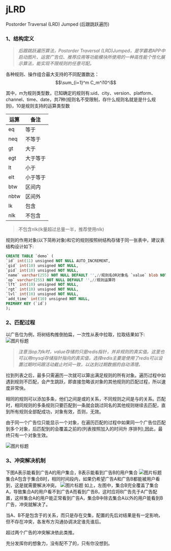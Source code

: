 # jLRD
Postorder Traversal (LRD) Jumped (后跟跳跃遍历)

### 1、结构定义

> *后跟跳跃遍历算法，Postorder Traversal (LRD)Jumped，是学霸君APP中启动图片、运营广告位、推荐应用等功能模块所使用的一种高性能个性化展示算法，能实现不限规则的任意可配。*

各种规则、操作组合最大支持的不同配置数达：$$\sum_{i=1}^m C_m^i10^i$$

其中，m为规则类型数，已知确定的规则有:uid、city、version、platform、channel、time、date，共7种(规则名不受限制，存什么规则名就是是什么规则)，10是规则支持的运算类型数
<table style="width:200px;">
    <thead >
        <tr>
            <th>运算</th>
            <th>备注</th>
        </tr>
    </thead>
    <tbody>
        <tr>
            <td>eq</td>
            <td>等于</td>
        </tr>
        <tr>
            <td>neq</td>
            <td>不等于</td>
        </tr>
        <tr>
            <td>gt</td>
            <td>大于</td>
        </tr>
        <tr>
            <td>egt</td>
            <td>大于等于</td>
        </tr>
        <tr>
            <td>lt</td>
            <td>小于</td>
        </tr>
        <tr>
            <td>elt</td>
            <td>小于等于</td>
        </tr>
        <tr>
            <td>btw</td>
            <td>区间内</td>
        </tr>
        <tr>
            <td>nbtw</td>
            <td>区间外</td>
        </tr>
        <tr>
            <td>lk</td>
            <td>包含</td>
        </tr>
        <tr>
            <td>nlk</td>
            <td>不包含</td>
        </tr>
    </tbody>
</table>

> 不包含nlk(lk量超过总量一半，推荐使用nlk)

规则的作用对象(以下简称对象)和它的规则按照树结构存储于同一张表中，建议表结构设计如下:
```sql
CREATE TABLE `demo` (
`id` int(11) unsigned NOT NULL AUTO_INCREMENT,
`gid` int(10) unsigned NOT NULL,
`pid` int(10) unsigned NOT NULL,
`name` varchar(255) NOT NULL DEFAULT '',//规则名OR对象名 `value` blob NOT NULL,//规则的值OR对象的值
`op` varchar(255) NOT NULL DEFAULT '',//规则运算符
`lft` int(10) unsigned NOT NULL,
`rgt` int(10) unsigned NOT NULL,
`lvl` int(10) unsigned NOT NULL,
`add_time` int(10) unsigned NOT NULL,
PRIMARY KEY (`id`)
);
```
### 2、匹配过程

以广告位为例，将树结构推倒拍扁，一次性从表中拉取，拉取结果如下:
![图片标题](https://cxq9393.oss-cn-shanghai.aliyuncs.com/WX20180704-104734@2x.png?Expires=1530676378&OSSAccessKeyId=TMP.AQEVLznCr9yLvBRSLJFCcb4ZsgVpXWY0k4AJVDg7Iv6k1E6ML09125QKQMkqADAtAhUAsW0KiLA31Ev0PYY8DkCtMdeVY8ICFHkWHnSsVX9olDNBJX7XCPaqOhAP&Signature=DalW75zjsqL6RFseFZnH5CLF79Y=)

> *注意当op为lk时，value存储的只是redis指针，并非规则的真实值。这里也可以用mysql存储指针指向的真实值，选择redis主要是使用了redis可以设置过期时间跟活动截止时间一致，以达到过期数据的自动清理。*

拉到列表之后，最多只需遍历一次就可以算出满足规则的所有对象。遍历过程中如遇到规则不匹配，会产生跳跃，即直接忽略该对象的其他规则的匹配过程，所以速度非常快。

相同的规则可以添加多条，他们之间是或的关系，不同规则之间是与的关系。匹配时，相同规则的多条规则只要匹配到一条就会跳过同名的其他规则继续去匹配，直到所有规则全部配成功，对象有效，否则，无效。

 由于同一个广告位只能显示一个对象，在遍历匹配的过程中如果同一个广告位匹配到多个对象，后匹配到的会覆盖之前的(列表按照加入的时间升 序排列),因此，最终只有一个对象生效。

![图片标题](https://cxq9393.oss-cn-shanghai.aliyuncs.com/WechatIMG141.png?Expires=1530676567&OSSAccessKeyId=TMP.AQEVLznCr9yLvBRSLJFCcb4ZsgVpXWY0k4AJVDg7Iv6k1E6ML09125QKQMkqADAtAhUAsW0KiLA31Ev0PYY8DkCtMdeVY8ICFHkWHnSsVX9olDNBJX7XCPaqOhAP&Signature=J6GxSr2jNQwCBFuUrFyyAidgcUs=)

### 3、冲突解决机制

下图A表示能看到广告A的用户集合，B表示能看到广告B的用户集合
![图片标题](https://cxq9393.oss-cn-shanghai.aliyuncs.com/1.png?Expires=1530677271&OSSAccessKeyId=TMP.AQEVLznCr9yLvBRSLJFCcb4ZsgVpXWY0k4AJVDg7Iv6k1E6ML09125QKQMkqADAtAhUAsW0KiLA31Ev0PYY8DkCtMdeVY8ICFHkWHnSsVX9olDNBJX7XCPaqOhAP&Signature=iWhX6p/Am16DbJaJqLhdx9eGhfg=)
集合A包含于集合B时，相同时间段内，如果仍希望广告A和广告B都能被用户看到，这是就需要解决冲突。
![图片标题](https://cxq9393.oss-cn-shanghai.aliyuncs.com/2.png?Expires=1530677336&OSSAccessKeyId=TMP.AQEVLznCr9yLvBRSLJFCcb4ZsgVpXWY0k4AJVDg7Iv6k1E6ML09125QKQMkqADAtAhUAsW0KiLA31Ev0PYY8DkCtMdeVY8ICFHkWHnSsVX9olDNBJX7XCPaqOhAP&Signature=JXzf9BaljscDMiAt%2bFOiR0IJ9L0=)
如上，左图中，集合B完全覆盖了集合A，导致集合A的用户看不到广告A而看到广告B，这时应将B广告先于A广告配置，这样集合A的用户能正常看到广告A，集合B中除去集合A以外的用户能看到B广告，冲突就解决了。

当A、B不是包含于的关系，而只是存在交集，配置的先后对结果是有一定影响，但不存在冲突，各发布方沟通协调决定谁先谁后。

超过两个广告的冲突解决依此类推。

充分发挥你的想象力，没有配不了的，只有你没想到。
